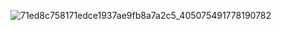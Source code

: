 ![71ed8c758171edce1937ae9fb8a7a2c5_405075491778190782](https://media.discordapp.net/attachments/1019924590723612733/1079016410916859920/bluearchive-20230217-105315-0001-YEIsyOo1.jpg)
